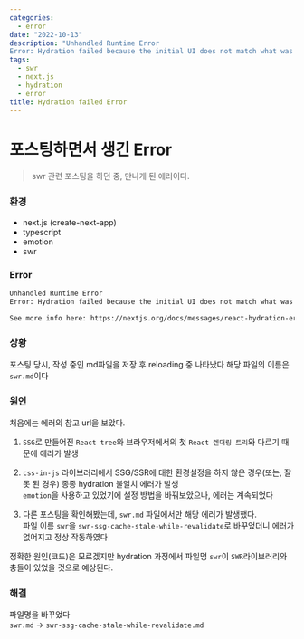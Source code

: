 ```yaml
---
categories:
  - error
date: "2022-10-13"
description: "Unhandled Runtime Error
Error: Hydration failed because the initial UI does not match what was rendered on the server."
tags:
  - swr
  - next.js
  - hydration
  - error
title: Hydration failed Error
---
```


# 포스팅하면서 생긴 Error
> swr 관련 포스팅을 하던 중, 만나게 된 에러이다.  

### 환경
- next.js (create-next-app)
- typescript
- emotion
- swr

### Error
```bash
Unhandled Runtime Error
Error: Hydration failed because the initial UI does not match what was rendered on the server.

See more info here: https://nextjs.org/docs/messages/react-hydration-error
```

### 상황
포스팅 당시, 작성 중인 md파일을 저장 후 reloading 중 나타났다
해당 파일의 이름은 `swr.md`이다

### 원인
처음에는 에러의 참고 url을 보았다.
1. `SSG`로 만들어진 `React tree`와 브라우저에서의 첫 `React 렌더링 트리`와 다르기 때문에 에러가 발생

2. `css-in-js` 라이브러리에서 SSG/SSR에 대한 환경설정을 하지 않은 경우(또는, 잘못 된 경우) 종종 hydration 불일치 에러가 발생  
`emotion`을 사용하고 있었기에 설정 방법을 바꿔보았으나, 에러는 계속되었다

3. 다른 포스팅을 확인해봤는데, `swr.md` 파일에서만 해당 에러가 발생했다.  
파일 이름 `swr`을 `swr-ssg-cache-stale-while-revalidate`로 바꾸었더니 에러가 없어지고 정상 작동하였다  

정확한 원인(코드)은 모르겠지만 hydration 과정에서 파일명 `swr`이 `SWR`라이브러리와 충돌이 있었을 것으로 예상된다.

### 해결
파일명을 바꾸었다  
`swr.md` -> `swr-ssg-cache-stale-while-revalidate.md`